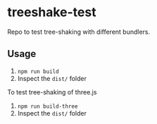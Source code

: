 # treeshake-test

Repo to test tree-shaking with different bundlers.

## Usage

1. `npm run build`
2. Inspect the `dist/` folder

To test tree-shaking of three.js

1. `npm run build-three`
2. Inspect the `dist/` folder
